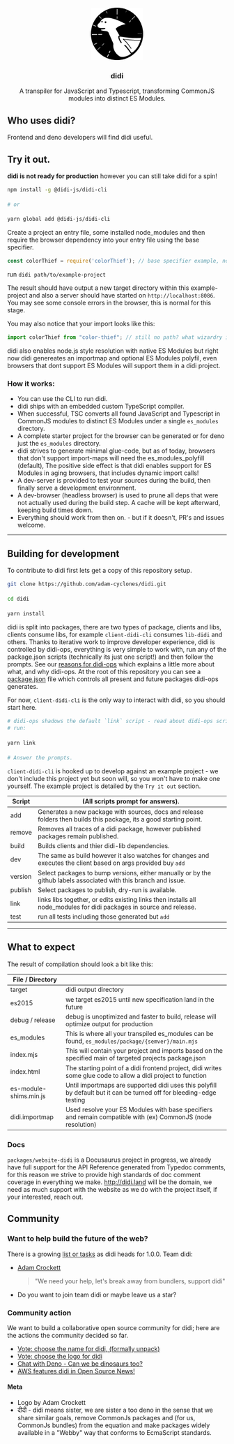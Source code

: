 <!-- PROJECT LOGO -->
<!--suppress HtmlDeprecatedAttribute, CheckImageSize -->
<p align="center">
  <a href="https://github.com/adam-cyclones/didi">
    <img src="packages/website-didi/static/img/didi-logo.png" alt="didi the dino is a pterodactyl logo" width="120" height="120">
  </a>

  <h3 align="center">didi</h3>

  <p align="center">
    A transpiler for JavaScript and Typescript, transforming CommonJS modules into distinct ES Modules.
  </p>
</p>


## Who uses didi?
Frontend and deno developers will find didi useful.

## Try it out.
**didi is not ready for production** however you can still take didi for a spin!
``` sh
npm install -g @didi-js/didi-cli

# or

yarn global add @didi-js/didi-cli
```
Create a project an entry file, some installed node_modules and then require the browser dependency into your entry file using the base specifier. 
``` js
const colorThief = require('colorThief'); // base specifier example, no paths needed
```

run `didi path/to/example-project`

The result should have output a new target directory within this example-project and also a server should have started on `http://localhost:8086`.
You may see some console errors in the browser, this is normal for this stage.

You may also notice that your import looks like this:
``` js
import colorThief from "color-thief"; // still no path? what wizardry is this!
```
didi also enables node.js style resolution with native ES Modules but right now didi genereates an importmap and optional ES Modules polyfil, even browsers that dont support ES Modules will support them in a didi project.


### How it works:
- You can use the CLI to run didi.
- didi ships with an embedded custom TypeScript compiler.
- When successful, TSC converts all found JavaScript and Typescript in CommonJS modules to distinct ES Modules under a single `es_modules` directory.
- A complete starter project for the browser can be generated or for deno just the `es_modules` directory.
- didi strives to generate minimal glue-code, but as of today, browsers that don't support import-maps will need the es_modules_polyfill (default), The positive side effect is that didi enables support for ES Modules in aging browsers, that includes dynamic import calls!
- A dev-server is provided to test your sources during the build, then finally serve a development environment.
- A dev-browser (headless browser) is used to prune all deps that were not actually used during the build step. A cache will be kept afterward, keeping build times down.
- Everything should work from then on. - but if it doesn't, PR's and issues welcome.

---

## Building for development
To contribute to didi first lets get a copy of this repository setup.
``` sh
git clone https://github.com/adam-cyclones/didi.git

cd didi

yarn install
```
didi is split into packages, there are two types of package, clients and libs, clients consume libs, for example `client-didi-cli` consumes `lib-didi` and others.
Thanks to iterative work to improve developer experience, didi is controlled by didi-ops, everything is very simple to work with, run any of the package.json scripts (technically its just one script!) and then follow the prompts.
See our [reasons for didi-ops](https://dev.to/adam_cyclones/didi-docs-website-and-other-highlights-3m9d) which explains a little more about what, and why didi-ops.
At the root of this repository you can see a [package.json](https://github.com/adam-cyclones/didi/blob/504caec136fcf9cfcfc96af513ad4a4a0afd0f5c/package.json#L28) file which controls all present and future packages didi-ops generates.

For now, `client-didi-cli` is the only way to interact with didi, so you should start here.

``` sh
# didi-ops shadows the default `link` script - read about didi-ops scripts bellow.
# run:

yarn link

# Answer the prompts.
```

`client-didi-cli` is hooked up to develop against an example project - we don't include this project yet but soon will, so you won't have to make one yourself. The example project is detailed by the `Try it out` section.

| Script  | (All scripts prompt for answers).                                                                                        |
|---------|----------------------------------------------------------------------------------------------------------------------|
| add     | Generates a new package with sources, docs and release folders then builds this package, its a good starting point.  |
| remove  | Removes all traces of a didi package, however published packages remain published.                                   |
| build   | Builds clients and thier didi-lib dependencies.                                                                      |
| dev     | The same as build however it also watches for changes and executes the client based on args provided buy `add`       |
| version | Select packages to bump versions, either manually or by the github labels associated with this branch and issue.     |
| publish | Select packages to publish, dry-run is available.                                                                    |
| link    | links libs together, or edits existing links then installs all node_modules for didi packages in source and release. |
| test    | run all tests including those generated but `add`                                                                    |
---
## What to expect
The result of compilation should look a bit like this:

| File / Directory       |                                                                                                                     |
|------------------------|---------------------------------------------------------------------------------------------------------------------|
| target                 | didi output directory                                                                                               |
| es2015                 | we target es2015 until new specification land in the future                                                     |
| debug / release        | debug is unoptimized and faster to build, release will optimize output for production                               |
| es_modules             | This is where all your transpiled es_modules can be found, `es_modules/package/{semver}/main.mjs`                               |
| index.mjs              | This will contain your project and imports based on the specified main of targeted projects package.json            |
| index.html             | The starting point of a didi frontend project, didi writes some glue code to allow a didi project to function        |
| es-module-shims.min.js | Until importmaps are supported didi uses this polyfill by default but it can be turned off for bleeding-edge testing |
| didi.importmap         | Used resolve your ES Modules with base specifiers and remain compatible with (ex) CommonJS (node resolution)        |

### Docs
`packages/website-didi` is a Docusaurus project in progress, we already have full support for the API Reference generated from Typedoc comments, for this reason we strive to provide high standards of doc comment coverage in everything we make.
http://didi.land will be the domain, we need as much support with the website as we do with the project itself, if your interested, reach out.

## Community

### Want to help build the future of the web?
There is a growing [list or tasks](https://github.com/adam-cyclones/didi/issues) as didi heads for 1.0.0. Team didi:
- [Adam Crockett](https://dev.to/adam_cyclones)
    > "We need your help, let's break away from bundlers, support didi"
- Do you want to join team didi or maybe leave us a star?

### Community action 
We want to build a collaborative open source community for didi; here are the actions the community decided so far.
- [Vote: choose the name for didi, (formally unpack)](https://dev.to/adam_cyclones/name-this-software-opinion-needed-40m8)
- [Vote: choose the logo for didi](https://dev.to/adam_cyclones/didi-help-me-choose-a-logo-3mo4)
- [Chat with Deno - Can we be dinosaurs too?](https://github.com/denoland/deno/issues/6625)
- [AWS features didi in Open Source News!](https://www.linkedin.com/feed/update/urn:li:activity:6688362989487239169/)

#### Meta
- Logo by Adam Crockett
- दीदी - didi means sister, we are sister a too deno in the sense that we share similar goals, remove CommonJs packages and (for us, CommonJs bundles) from the equation and make packages widely available in a "Webby" way that conforms to EcmaScript standards.
